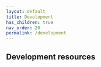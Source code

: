 ```yaml
---
layout: default
title: Development
has_children: true
nav_order: 20
permalink: /development
---
```


## Development resources
